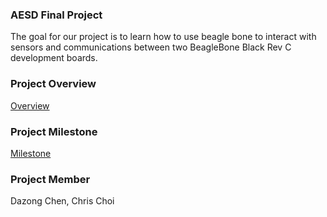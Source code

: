 ### AESD Final Project
The goal for our project is to learn how to use beagle bone to interact with sensors and communications between two BeagleBone Black Rev C development boards.
### Project Overview
[Overview](https://github.com/cu-ecen-aeld/final-project-dazong-chen/wiki/Project-Overview)
### Project Milestone
[Milestone](https://github.com/cu-ecen-aeld/final-project-dazong-chen/wiki/Project-Milestone)
### Project Member
Dazong Chen, Chris Choi
